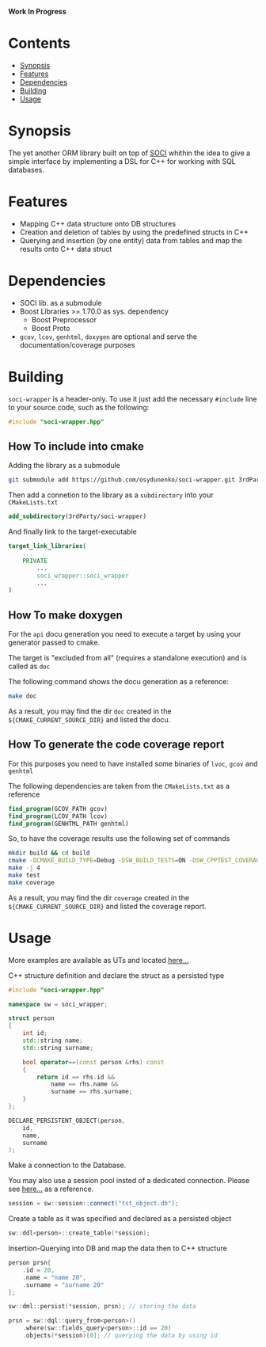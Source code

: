 **Work In Progress**

# Contents

- [Synopsis](#Synopsis)
- [Features](#Features)
- [Dependencies](#Dependencies)
- [Building](#Building)
- [Usage](#Usage)

# Synopsis

The yet another ORM library built on top of [SOCI](https://github.com/SOCI/soci) whithin the idea to give a simple
interface by implementing a DSL for C++ for working with SQL databases.

# Features
* Mapping C++ data structure onto DB structures
* Creation and deletion of tables by using the predefined structs in C++
* Querying and insertion (by one entity) data from tables and map the results onto C++ data struct

# Dependencies
* SOCI lib. as a submodule
* Boost Libraries >= 1.70.0 as sys. dependency
    * Boost Preprocessor
    * Boost Proto
* `gcov`, `lcov`, `genhtml`, `doxygen` are optional and serve the documentation/coverage purposes


# Building

`soci-wrapper` is a header-only. To use it just add the necessary `#include` line to your source code, such as the
following: 
```cpp
#include "soci-wrapper.hpp"
```

## How To include into cmake

Adding the library as a submodule

```sh
git submodule add https://github.com/osydunenko/soci-wrapper.git 3rdParty/soci-wrapper
```

Then add a connetion to the library as a `subdirectory` into your `CMakeLists.txt`

```cmake
add_subdirectory(3rdParty/soci-wrapper)
```

And finally link to the target-executable

```cmake
target_link_libraries(
    ...
    PRIVATE
        ...
        soci_wrapper::soci_wrapper
        ...
)
```

## How To make doxygen

For the `api` docu generation you need to execute a target by using your generator passed to cmake.

The target is "excluded from all" (requires a standalone execution) and is called as `doc`

The following command shows the docu generation as a reference:

```sh
make doc
```

As a result, you may find the dir `doc` created in the `${CMAKE_CURRENT_SOURCE_DIR}` and listed the docu.

## How To generate the code coverage report

For this purposes you need to have installed some binaries of `lvoc`, `gcov` and `genhtml`

The following dependencies are taken from the `CMakeLists.txt` as a reference

```cmake
find_program(GCOV_PATH gcov)
find_program(LCOV_PATH lcov)
find_program(GENHTML_PATH genhtml)
```

So, to have the coverage results use the following set of commands

```sh
mkdir build && cd build
cmake -DCMAKE_BUILD_TYPE=Debug -DSW_BUILD_TESTS=ON -DSW_CPPTEST_COVERAGE=ON ../
make -j 4
make test
make coverage
```

As a result, you may find the dir `coverage` created in the `${CMAKE_CURRENT_SOURCE_DIR}` and listed the coverage
report.

# Usage

More examples are available as UTs and located [here...](https://github.com/osydunenko/soci-wrapper/tree/main/tests)

C++ structure definition and declare the struct as a persisted type

```cpp
#include "soci-wrapper.hpp"

namespace sw = soci_wrapper;

struct person
{
    int id;
    std::string name;
    std::string surname;

    bool operator==(const person &rhs) const
    {
        return id == rhs.id &&
            name == rhs.name &&
            surname == rhs.surname;
    }
};

DECLARE_PERSISTENT_OBJECT(person,
    id,
    name,
    surname
);
```

Make a connection to the Database. 

You may also use a session pool insted of a dedicated connection. Please see [here...](https://github.com/osydunenko/soci-wrapper/blob/main/tests/pool.cpp) as a reference.

```cpp
session = sw::session::connect("tst_object.db");
```

Create a table as it was specified and declared as a persisted object

```cpp
sw::ddl<person>::create_table(*session);
```

Insertion-Querying into DB and map the data then to C++ structure

```cpp
person prsn{
    .id = 20,
    .name = "name 20",
    .surname = "surname 20"
};

sw::dml::persist(*session, prsn); // storing the data

prsn = sw::dql::query_from<person>()
    .where(sw::fields_query<person>::id == 20)
    .objects(*session)[0]; // querying the data by using id
```
